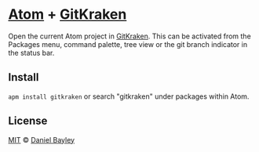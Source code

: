 [Atom] + [GitKraken]
====================
Open the current Atom project in [GitKraken](http://gitkraken.com). This can be activated from the Packages menu, command palette, tree view or the git branch indicator in the status bar.

Install
-------
`apm install gitkraken` or search "gitkraken" under packages within Atom.

License
-------
[MIT] © [Daniel Bayley]

[MIT]:						LICENSE.md
[Daniel Bayley]:	https://github.com/danielbayley
[atom]:						https://atom.io
[gitkraken]:			http://gitkraken.com
